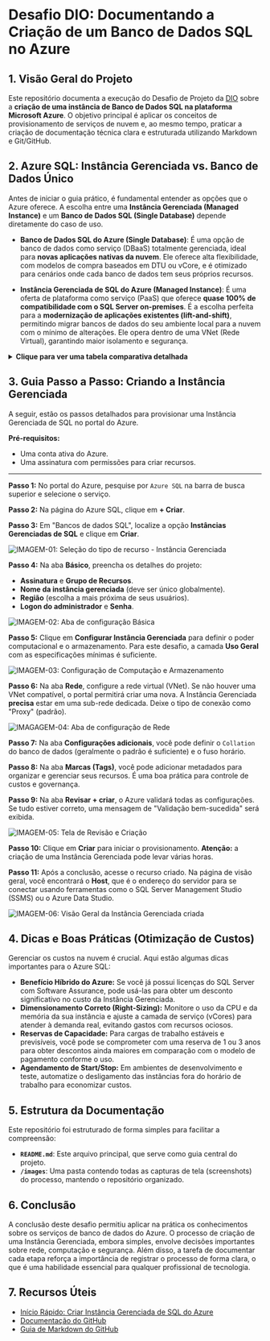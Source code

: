 # Desafio DIO: Documentando a Criação de um Banco de Dados SQL no Azure

## 1. Visão Geral do Projeto
Este repositório documenta a execução do Desafio de Projeto da [DIO](https://www.dio.me/) sobre a **criação de uma instância de Banco de Dados SQL na plataforma Microsoft Azure**. O objetivo principal é aplicar os conceitos de provisionamento de serviços de nuvem e, ao mesmo tempo, praticar a criação de documentação técnica clara e estruturada utilizando Markdown e Git/GitHub.

## 2. Azure SQL: Instância Gerenciada vs. Banco de Dados Único
Antes de iniciar o guia prático, é fundamental entender as opções que o Azure oferece. A escolha entre uma **Instância Gerenciada (Managed Instance)** e um **Banco de Dados SQL (Single Database)** depende diretamente do caso de uso.

* **Banco de Dados SQL do Azure (Single Database)**: É uma opção de banco de dados como serviço (DBaaS) totalmente gerenciada, ideal para **novas aplicações nativas da nuvem**. Ele oferece alta flexibilidade, com modelos de compra baseados em DTU ou vCore, e é otimizado para cenários onde cada banco de dados tem seus próprios recursos.

* **Instância Gerenciada de SQL do Azure (Managed Instance)**: É uma oferta de plataforma como serviço (PaaS) que oferece **quase 100% de compatibilidade com o SQL Server on-premises**. É a escolha perfeita para a **modernização de aplicações existentes (lift-and-shift)**, permitindo migrar bancos de dados do seu ambiente local para a nuvem com o mínimo de alterações. Ele opera dentro de uma VNet (Rede Virtual), garantindo maior isolamento e segurança.

<details>
<summary><strong>Clique para ver uma tabela comparativa detalhada</strong></summary>

| Característica          | Banco de Dados SQL (Single Database)                   | Instância Gerenciada de SQL (Managed Instance)       |
| :---------------------- | :----------------------------------------------------- | :--------------------------------------------------- |
| **Caso de Uso Principal** | Novas aplicações nativas da nuvem                      | Migração de SQL Server (Lift & Shift)                |
| **Compatibilidade** | Subconjunto de recursos do SQL Server                  | Quase 100% compatível com SQL Server                 |
| **SQL Agent** | Não disponível (automatização via Azure Functions, etc.) | **Disponível** |
| **Rede** | Ponto de extremidade público (pode ser restrito)       | Implantação dentro de uma **VNet (isolamento)** |
| **Backup/Restauração** | Backups automáticos, restauração pontual               | Backups automáticos, restauração pontual             |
| **Modelo de Compra** | DTU e vCore                                            | Apenas vCore                                         |
| **Escalabilidade** | Escalabilidade por banco de dados                      | Recursos compartilhados entre bancos                 |
| **CLR (Common Language Runtime)** | Não suportado                                | **Suportado** |
| **Service Broker** | Apenas entre bancos de dados na mesma instância        | **Suportado entre instâncias** |

</details>

## 3. Guia Passo a Passo: Criando a Instância Gerenciada

A seguir, estão os passos detalhados para provisionar uma Instância Gerenciada de SQL no portal do Azure.

**Pré-requisitos:**
* Uma conta ativa do Azure.
* Uma assinatura com permissões para criar recursos.

---

**Passo 1:** No portal do Azure, pesquise por `Azure SQL` na barra de busca superior e selecione o serviço.

**Passo 2:** Na página do Azure SQL, clique em **+ Criar**.

**Passo 3:** Em "Bancos de dados SQL", localize a opção **Instâncias Gerenciadas de SQL** e clique em **Criar**.

![IMAGEM-01: Seleção do tipo de recurso - Instância Gerenciada](./images/01-selecao-recurso.png)

**Passo 4:** Na aba **Básico**, preencha os detalhes do projeto:
* **Assinatura** e **Grupo de Recursos**.
* **Nome da instância gerenciada** (deve ser único globalmente).
* **Região** (escolha a mais próxima de seus usuários).
* **Logon do administrador** e **Senha**.

![IMAGEM-02: Aba de configuração Básica](./images/02-aba-basico.png)

**Passo 5:** Clique em **Configurar Instância Gerenciada** para definir o poder computacional e o armazenamento. Para este desafio, a camada **Uso Geral** com as especificações mínimas é suficiente.

![IMAGEM-03: Configuração de Computação e Armazenamento](./images/03-computacao-armazenamento.png)

**Passo 6:** Na aba **Rede**, configure a rede virtual (VNet). Se não houver uma VNet compatível, o portal permitirá criar uma nova. A Instância Gerenciada **precisa** estar em uma sub-rede dedicada. Deixe o tipo de conexão como "Proxy" (padrão).

![IMAGAGEM-04: Aba de configuração de Rede](./images/04-aba-rede.png)

**Passo 7:** Na aba **Configurações adicionais**, você pode definir o `Collation` do banco de dados (geralmente o padrão é suficiente) e o fuso horário.

**Passo 8:** Na aba **Marcas (Tags)**, você pode adicionar metadados para organizar e gerenciar seus recursos. É uma boa prática para controle de custos e governança.

**Passo 9:** Na aba **Revisar + criar**, o Azure validará todas as configurações. Se tudo estiver correto, uma mensagem de "Validação bem-sucedida" será exibida.

![IMAGEM-05: Tela de Revisão e Criação](./images/05-revisar-criar.png)

**Passo 10:** Clique em **Criar** para iniciar o provisionamento. **Atenção:** a criação de uma Instância Gerenciada pode levar várias horas.

**Passo 11:** Após a conclusão, acesse o recurso criado. Na página de visão geral, você encontrará o **Host**, que é o endereço do servidor para se conectar usando ferramentas como o SQL Server Management Studio (SSMS) ou o Azure Data Studio.

![IMAGEM-06: Visão Geral da Instância Gerenciada criada](./images/06-visao-geral-recurso.png)

## 4. Dicas e Boas Práticas (Otimização de Custos)
Gerenciar os custos na nuvem é crucial. Aqui estão algumas dicas importantes para o Azure SQL:

* **Benefício Híbrido do Azure:** Se você já possui licenças do SQL Server com Software Assurance, pode usá-las para obter um desconto significativo no custo da Instância Gerenciada.
* **Dimensionamento Correto (Right-Sizing):** Monitore o uso da CPU e da memória da sua instância e ajuste a camada de serviço (vCores) para atender à demanda real, evitando gastos com recursos ociosos.
* **Reservas de Capacidade:** Para cargas de trabalho estáveis e previsíveis, você pode se comprometer com uma reserva de 1 ou 3 anos para obter descontos ainda maiores em comparação com o modelo de pagamento conforme o uso.
* **Agendamento de Start/Stop:** Em ambientes de desenvolvimento e teste, automatize o desligamento das instâncias fora do horário de trabalho para economizar custos.

## 5. Estrutura da Documentação
Este repositório foi estruturado de forma simples para facilitar a compreensão:

* **`README.md`**: Este arquivo principal, que serve como guia central do projeto.
* **`/images`**: Uma pasta contendo todas as capturas de tela (screenshots) do processo, mantendo o repositório organizado.

## 6. Conclusão
A conclusão deste desafio permitiu aplicar na prática os conhecimentos sobre os serviços de banco de dados do Azure. O processo de criação de uma Instância Gerenciada, embora simples, envolve decisões importantes sobre rede, computação e segurança. Além disso, a tarefa de documentar cada etapa reforça a importância de registrar o processo de forma clara, o que é uma habilidade essencial para qualquer profissional de tecnologia.

## 7. Recursos Úteis
* [Início Rápido: Criar Instância Gerenciada de SQL do Azure](https://learn.microsoft.com/pt-br/azure/azure-sql/managed-instance/instance-create-quickstart)
* [Documentação do GitHub](https://docs.github.com/pt)
* [Guia de Markdown do GitHub](https://docs.github.com/pt/get-started/writing-on-github/getting-started-with-writing-and-formatting-on-github/basic-writing-and-formatting-syntax)

